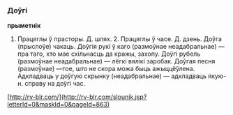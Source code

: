 ### Доўгі
**прыметнік**

1. Працяглы ў прасторы. Д. шлях. 2. Працяглы ў часе. Д. дзень. Доўга (прыслоўе) чакаць. Доўгія рукі ў каго (размоўнае неадабральнае) — пра таго, хто мае схільнасць да кражы, захопу. Доўгі рубель (размоўнае неадабральнае) — лёгкі вялікі заробак. Доўгая песня (размоўнае) —тое, што не скора можа быць ажыццёўлена. Адкладваць у доўгую скрынку (неадабральнае) — адкладваць якую-н. справу на доўгі час.

<a rel="author">[http://rv-blr.com/](http://rv-blr.com/slounik.jsp?letterId=0&maskId=0&pageId=863)</a>
